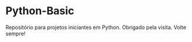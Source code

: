 # Python-Basic
 Repositório para projetos iniciantes em Python. Obrigado pela visita. Volte sempre!
